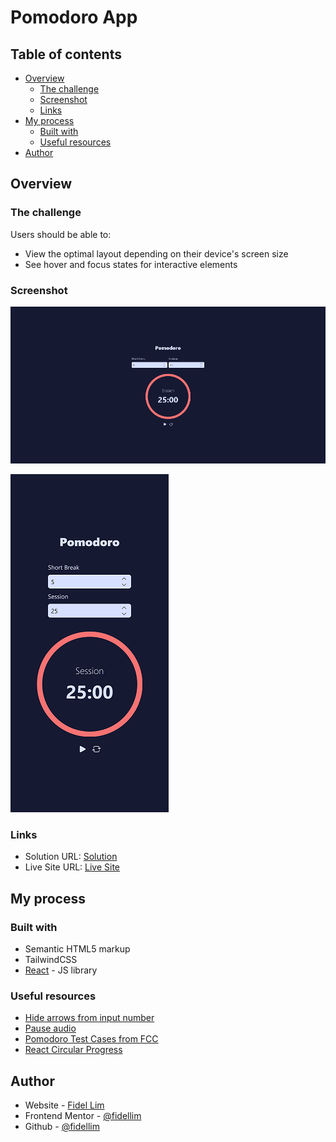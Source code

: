 # Pomodoro App

## Table of contents

-   [Overview](#overview)
    -   [The challenge](#the-challenge)
    -   [Screenshot](#screenshot)
    -   [Links](#links)
-   [My process](#my-process)
    -   [Built with](#built-with)
    -   [Useful resources](#useful-resources)
-   [Author](#author)

## Overview

### The challenge

Users should be able to:

-   View the optimal layout depending on their device's screen size
-   See hover and focus states for interactive elements

### Screenshot

![Solution Desktop](/images/solution_desktop.png)

![Solution Mobile](/images/solution_mobile.png)

### Links

-   Solution URL: [Solution]()
-   Live Site URL: [Live Site]()

## My process

### Built with

-   Semantic HTML5 markup
-   TailwindCSS
-   [React](https://reactjs.org/) - JS library

### Useful resources

-   [Hide arrows from input number](https://www.w3schools.com/howto/howto_css_hide_arrow_number.asp)
-   [Pause audio](https://stackoverflow.com/questions/17636310/play-audio-and-restart-it-onclick)
-   [Pomodoro Test Cases from FCC](https://github.com/freeCodeCamp/testable-projects-fcc/blob/main/src/project-tests/25-5-clock-tests.js)
-   [React Circular Progress](https://www.npmjs.com/package/react-circular-progressbar)

## Author

-   Website - [Fidel Lim](https://fidellim-portfolio.netlify.app/)
-   Frontend Mentor - [@fidellim](https://www.frontendmentor.io/profile/fidellim)
-   Github - [@fidellim](https://github.com/fidellim)
